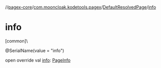 //[pagex-core](../../../index.md)/[com.mooncloak.kodetools.pagex](../index.md)/[DefaultResolvedPage](index.md)/[info](info.md)

# info

[common]\

@SerialName(value = &quot;info&quot;)

open override val [info](info.md): [PageInfo](../-page-info/index.md)
